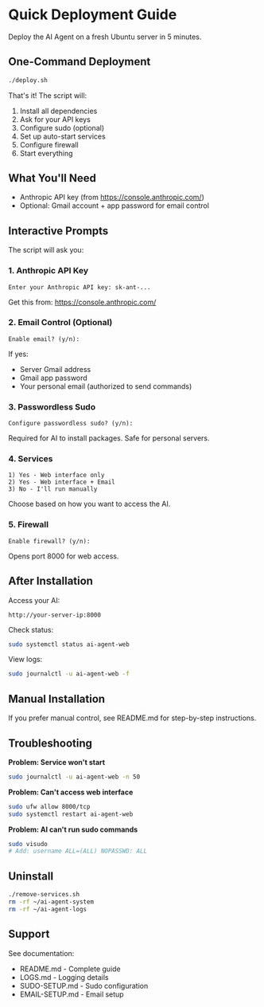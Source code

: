 # Quick Deployment Guide

Deploy the AI Agent on a fresh Ubuntu server in 5 minutes.

## One-Command Deployment

```bash
./deploy.sh
```

That's it! The script will:
1. Install all dependencies
2. Ask for your API keys
3. Configure sudo (optional)
4. Set up auto-start services
5. Configure firewall
6. Start everything

## What You'll Need

- Anthropic API key (from https://console.anthropic.com/)
- Optional: Gmail account + app password for email control

## Interactive Prompts

The script will ask you:

### 1. Anthropic API Key
```
Enter your Anthropic API key: sk-ant-...
```

Get this from: https://console.anthropic.com/

### 2. Email Control (Optional)
```
Enable email? (y/n):
```

If yes:
- Server Gmail address
- Gmail app password
- Your personal email (authorized to send commands)

### 3. Passwordless Sudo
```
Configure passwordless sudo? (y/n):
```

Required for AI to install packages. Safe for personal servers.

### 4. Services
```
1) Yes - Web interface only
2) Yes - Web interface + Email
3) No - I'll run manually
```

Choose based on how you want to access the AI.

### 5. Firewall
```
Enable firewall? (y/n):
```

Opens port 8000 for web access.

## After Installation

Access your AI:
```
http://your-server-ip:8000
```

Check status:
```bash
sudo systemctl status ai-agent-web
```

View logs:
```bash
sudo journalctl -u ai-agent-web -f
```

## Manual Installation

If you prefer manual control, see README.md for step-by-step instructions.

## Troubleshooting

**Problem: Service won't start**
```bash
sudo journalctl -u ai-agent-web -n 50
```

**Problem: Can't access web interface**
```bash
sudo ufw allow 8000/tcp
sudo systemctl restart ai-agent-web
```

**Problem: AI can't run sudo commands**
```bash
sudo visudo
# Add: username ALL=(ALL) NOPASSWD: ALL
```

## Uninstall

```bash
./remove-services.sh
rm -rf ~/ai-agent-system
rm -rf ~/ai-agent-logs
```

## Support

See documentation:
- README.md - Complete guide
- LOGS.md - Logging details
- SUDO-SETUP.md - Sudo configuration
- EMAIL-SETUP.md - Email setup
